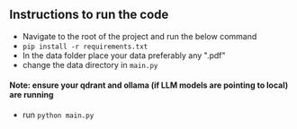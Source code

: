 ## Instructions to run the code

- Navigate to the root of the project and run the below command
- `pip install -r requirements.txt`
- In the data folder place your data preferably any ".pdf"
- change the data directory in `main.py`
#### Note: ensure your qdrant and ollama (if LLM models are pointing to local) are running
- run `python main.py`
